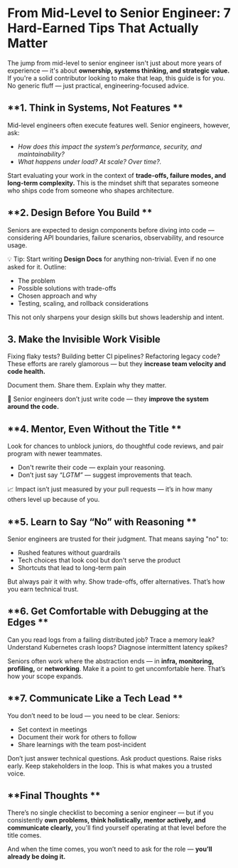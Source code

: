# **From Mid-Level to Senior Engineer: 7 Hard-Earned Tips That Actually Matter**

The jump from mid-level to senior engineer isn't just about more years of experience — it's about **ownership, systems thinking, and strategic value.** If you're a solid contributor looking to make that leap, this guide is for you. No generic fluff — just practical, engineering-focused advice.   


## **1. Think in Systems, Not Features **  

Mid-level engineers often execute features well. Senior engineers, however, ask: 

* _How does this impact the system’s performance, security, and maintainability?_ 
* _What happens under load? At scale? Over time?._ 

Start evaluating your work in the context of **trade-offs, failure modes, and long-term complexity.** This is the mindset shift that separates someone who ships code from someone who shapes architecture.  

## **2. Design Before You Build **

Seniors are expected to design components before diving into code — considering API boundaries, failure scenarios, observability, and resource usage. 

💡 Tip: Start writing **Design Docs** for anything non-trivial. Even if no one asked for it. Outline: 

* The problem 
* Possible solutions with trade-offs
* Chosen approach and why
* Testing, scaling, and rollback considerations

This not only sharpens your design skills but shows leadership and intent. 
 

## **3. Make the Invisible Work Visible** 

Fixing flaky tests? Building better CI pipelines? Refactoring legacy code? These efforts are rarely glamorous — but they **increase team velocity and code health.**

Document them. Share them. Explain why they matter. 

📌 Senior engineers don’t just write code — they **improve the system around the code.** 

## **4. Mentor, Even Without the Title **

Look for chances to unblock juniors, do thoughtful code reviews, and pair program with newer teammates. 

* Don't rewrite their code — explain your reasoning.
* Don’t just say _“LGTM”_ — suggest improvements that teach. 

📈 Impact isn’t just measured by your pull requests — it’s in how many others level up because of you. 

## **5. Learn to Say “No” with Reasoning ** 

Senior engineers are trusted for their judgment. That means saying "no" to: 

* Rushed features without guardrails
* Tech choices that look cool but don't serve the product  
* Shortcuts that lead to long-term pain  

But always pair it with why. Show trade-offs, offer alternatives. That’s how you earn technical trust. 

## **6. Get Comfortable with Debugging at the Edges **

Can you read logs from a failing distributed job? Trace a memory leak? Understand Kubernetes crash loops? Diagnose intermittent latency spikes? 

Seniors often work where the abstraction ends — in **infra, monitoring, profiling,** or **networking**. Make it a point to get uncomfortable here. That’s how your scope expands. 


## **7. Communicate Like a Tech Lead **

You don’t need to be loud — you need to be clear. Seniors: 

* Set context in meetings 
* Document their work for others to follow 
* Share learnings with the team post-incident 

Don’t just answer technical questions. Ask product questions. Raise risks early. Keep stakeholders in the loop. This is what makes you a trusted voice. 


## **Final Thoughts **

There’s no single checklist to becoming a senior engineer — but if you consistently **own problems, think holistically, mentor actively, and communicate clearly,** you'll find yourself operating at that level before the title comes. 

And when the time comes, you won’t need to ask for the role — **you’ll already be doing it.** 





